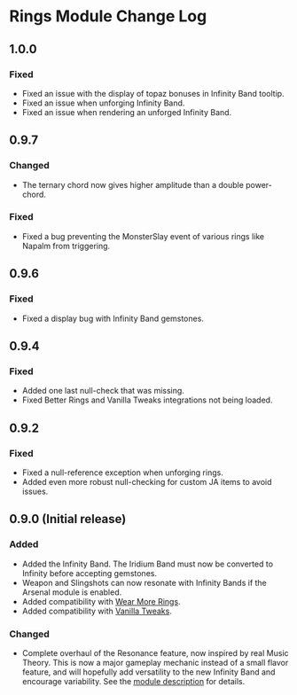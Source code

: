 # Rings Module Change Log

## 1.0.0

### Fixed

* Fixed an issue with the display of topaz bonuses in Infinity Band tooltip.
* Fixed an issue when unforging Infinity Band.
* Fixed an issue when rendering an unforged Infinity Band.

## 0.9.7

### Changed

* The ternary chord now gives higher amplitude than a double power-chord.

### Fixed

* Fixed a bug preventing the MonsterSlay event of various rings like Napalm from triggering.

## 0.9.6

### Fixed

* Fixed a display bug with Infinity Band gemstones.

## 0.9.4

### Fixed

* Added one last null-check that was missing.
* Fixed Better Rings and Vanilla Tweaks integrations not being loaded.

## 0.9.2

### Fixed

* Fixed a null-reference exception when unforging rings.
* Added even more robust null-checking for custom JA items to avoid issues.

## 0.9.0 (Initial release)

### Added

* Added the Infinity Band. The Iridium Band must now be converted to Infinity before accepting gemstones.
* Weapon and Slingshots can now resonate with Infinity Bands if the Arsenal module is enabled.
* Added compatibility with [Wear More Rings](https://www.nexusmods.com/stardewvalley/mods/3214).
* Added compatibility with [Vanilla Tweaks](https://www.nexusmods.com/stardewvalley/mods/10852).

### Changed

* Complete overhaul of the Resonance feature, now inspired by real Music Theory. This is now a major gameplay mechanic instead of a small flavor feature, and will hopefully add versatility to the new Infinity Band and encourage variability. See the [module description](README.md) for details.
